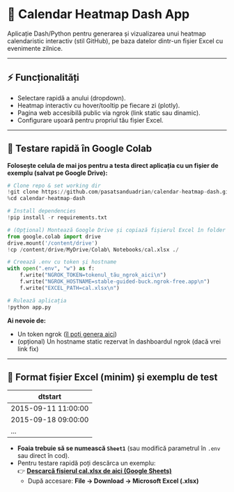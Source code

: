 # 📅 Calendar Heatmap Dash App

Aplicație Dash/Python pentru generarea și vizualizarea unui heatmap calendaristic interactiv (stil GitHub), pe baza datelor dintr-un fișier Excel cu evenimente zilnice.

---

## ⚡️ Funcționalități

- Selectare rapidă a anului (dropdown).
- Heatmap interactiv cu hover/tooltip pe fiecare zi (plotly).
- Pagina web accesibilă public via ngrok (link static sau dinamic).
- Configurare ușoară pentru propriul tău fișier Excel.

---

## 🚀 Testare rapidă în Google Colab

**Folosește celula de mai jos pentru a testa direct aplicația cu un fișier de exemplu (salvat pe Google Drive):**

```python
# Clone repo & set working dir
!git clone https://github.com/pasatsanduadrian/calendar-heatmap-dash.git
%cd calendar-heatmap-dash

# Install dependencies
!pip install -r requirements.txt

# (Opțional) Montează Google Drive și copiază fișierul Excel în folder
from google.colab import drive
drive.mount('/content/drive')
!cp /content/drive/MyDrive/Colab\ Notebooks/cal.xlsx ./

# Creează .env cu token și hostname
with open(".env", "w") as f:
    f.write("NGROK_TOKEN=tokenul_tău_ngrok_aici\n")
    f.write("NGROK_HOSTNAME=stable-guided-buck.ngrok-free.app\n")
    f.write("EXCEL_PATH=cal.xlsx\n")

# Rulează aplicația
!python app.py
```
**Ai nevoie de:**
- Un token ngrok ([îl poți genera aici](https://dashboard.ngrok.com/get-started/your-authtoken))
- (opțional) Un hostname static rezervat în dashboardul ngrok (dacă vrei link fix)

---

## 📝 Format fișier Excel (minim) și exemplu de test

| dtstart            |
|--------------------|
| 2015-09-11 11:00:00|
| 2015-09-18 09:00:00|
| ...                |

- **Foaia trebuie să se numească `Sheet1`** (sau modifică parametrul în `.env` sau direct în cod).
- Pentru testare rapidă poți descărca un exemplu:  
  👉 [**Descarcă fișierul cal.xlsx de aici (Google Sheets)**](https://docs.google.com/spreadsheets/d/1-iFenFTsSyQwU-OybhLKwjmVNbdsbjNM/edit?usp=sharing&ouid=110223860124363980416&rtpof=true&sd=true)  
    - După accesare: **File → Download → Microsoft Excel (.xlsx)**

